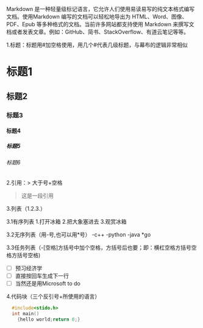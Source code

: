 Markdown 是一种轻量级标记语言，它允许人们使用易读易写的纯文本格式编写文档。使用Markdown 编写的文档可以轻松地导出为 HTML、Word、图像、PDF、Epub 等多种格式的文档。当前许多网站都支持使用 Markdown 来撰写文档或者发表文章。例如：GitHub、简书、StackOverflow、有道云笔记等等。


1.标题：标题用#加空格使用，用几个#代表几级标题，与幕布的逻辑非常相似
# 标题1
## 标题2
### 标题3
#### 标题4
##### 标题5
###### 标题6

2.引用：> 大于号+空格
> 这是一段引用

3.列表（1.2.3.）

3.1有序列表
  1.打开冰箱
  2.把大象塞进去
  3.观赏冰箱
  
3.2无序列表（用-号,也可以用*号）
  -c++
  -python
  -java
  *go
  
3.3任务列表（-[空格]方括号中加个空格，方括号后也要；即：横杠空格方括号空格方括号空格)
  - [ ] 预习经济学
  - [ ] 直接按回车生成下一行
  - [ ] 当然还是用Microsoft to do

4.代码块（三个反引号+所使用的语言）
```c
  #include<stido.h>
  int main()
    {hello world;return 0;}



        
  
